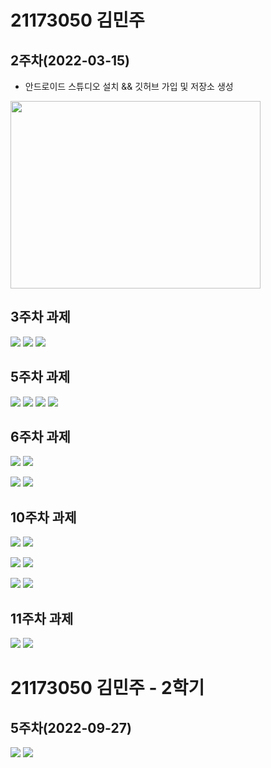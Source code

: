 # 21173050 김민주

## 2주차(2022-03-15)
- 안드로이드 스튜디오 설치 && 깃허브 가입 및 저장소 생성

<img width="400" height="300" src="./pic/2st.png"></img>

## 3주차 과제
<img width="" height="" src="./pic/3주차_메인.png"></img>
<img width="" height="" src="./pic/3주차_네이버.png"></img>
<img width="" height="" src="./pic/3주차_전화걸기.png"></img>

## 5주차 과제
<img width="" height="" src="./pic/a.png"></img>
<img width="" height="" src="./pic/m.png"></img>
<img width="" height="" src="./pic/실행화면1.png"></img>
<img width="" height="" src="./pic/실행화면2.png"></img>

## 6주차 과제
<img width="" height="" src="./pic/6st_1.png"></img>
<img width="" height="" src="./pic/6st_2.png"></img>

<img width="" height="" src="./pic/6st_3.png"></img>
<img width="" height="" src="./pic/6st_4.png"></img>

## 10주차 과제
<img width="" height="" src="./pic/10st_실행1.png"></img>
<img width="" height="" src="./pic/10st_실행2.png"></img>

<img width="" height="" src="./pic/10st_실행3.png"></img>
<img width="" height="" src="./pic/10st_실행4.png"></img>

<img width="" height="" src="./pic/10st_코드1.png"></img>
<img width="" height="" src="./pic/10st_코드2.png"></img>


## 11주차 과제
<img width="" height="" src="./pic/11주차1.png"></img>
<img width="" height="" src="./pic/11주차2.png"></img>







# 21173050 김민주 - 2학기
## 5주차(2022-09-27)
<img width="" height="" src="./pic/이미지바꾸기1.png"></img>
<img width="" height="" src="./pic/이미지바꾸기2.png"></img>
